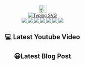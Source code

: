 <!-- github intro -->
<div id=intro-img align="center">
<img
  src="https://raw.githubusercontent.com/Tarikul-Islam-Anik/Microsoft-Teams-Animated-Emojis/master/Emojis/Smilies/Cat%20with%20Tears%20of%20Joy.png"
  alt="Cat with Tears of Joy"
  width="25"
  height="25"/>
<div/>
<div id="about-me">
  <a href="https://git.io/typing-svg"><img src="https://readme-typing-svg.demolab.com?font=Roboto+Condensed&weight=500&duration=4000&pause=3000&color=F72E5F&center=true&vCenter=true&width=550&lines=HI%2C+I+am+Khadim+Hussain+;Its+nice+to+see+you+here+;i+am+full+stack+web+developer+" alt="Typing SVG" /></a>
 </div>
 
 <!--Social Media Icons -->
 <div id="social-media" align="center">
 <a href="https://www.linkedin.com/in/khadim-hussain-621826234">
 <img src="https://img.shields.io/badge/LinkedIn-blue?logo=linkedin&logoColor=white&style=for-the-badge">
 <a/>
 <a href="https://www.youtube.com/channel/UCzNt-VWM8zN_A7wBbXCussw">
 <img src="https://img.shields.io/badge/YouTube-red?style=for-the-badge&logo=youtube&logoColor=white">
 <a/>
 <a href="https://www.instagram.com/khadim.swe/">
 <img src="https://img.shields.io/badge/InstaGram-yellow?style=for-the-badge&logo=instagram&logoColor=white">
 <a/>
 <a href="https://www.showwcase.com/khussain1051825">
 <img src="https://img.shields.io/badge/Showcase-black?style=for-the-badge&logo=twitter&logoColor=white">
 <a/>
 <a href="https://www.fiverr.com/share/AoayoY">
 <img src="https://img.shields.io/badge/Fiverr-darkgreen?style=for-the-badge&logo=fiverr&logoColor=white">
 <a/>
  <a href="https://web.facebook.com/profile.php?id=100089379739982">
 <img src="https://img.shields.io/badge/facebook-blue?style=for-the-badge&logo=facebook&logoColor=white">
 <a/>
   <a href="https://khadim.epizy.com">
 <img src="https://img.shields.io/badge/PortFolio-skyblue?style=for-the-badge&logo=portfolio&logoColor=white">
 <a/>
 </div>
 
 <!-- Youtube Section -->
 
 ## 💻 Latest Youtube Video 
 <!-- BEGIN YOUTUBE-CARDS -->
<!-- END YOUTUBE-CARDS -->
 <div>
 
 </div>
 
 
  <!-- Latest Blog Post -->
 ## 😃Latest Blog Post
<!-- BLOG-POST-LIST:START -->
<!-- BLOG-POST-LIST:END -->
 
  
  
